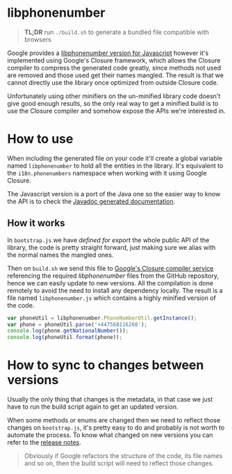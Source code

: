 # libphonenumber

> **TL;DR** run `./build.sh` to generate a bundled file compatible with browsers

Google provides a [libphonenumber version for Javascript](https://github.com/googlei18n/libphonenumber/blob/master/javascript/)
however it's implemented using Google's Closure framework, which allows the
Closure compiler to compress the generated code greatly, since methods not
used are removed and those used get their names mangled. The result is that
we cannot directly use the library once optimized from outside Closure code.

Unfortunately using other minifiers on the un-minified library code doesn't
give good enough results, so the only real way to get a minified build is to
use the Closure compiler and somehow expose the APIs we're interested in.


# How to use

When including the generated file on your code it'll create a global variable
named `libphonenumber` to hold all the entities in the library. It's equivalent
to the `i18n.phonenumbers` namespace when working with it using Google Closure.

The Javascript version is a port of the Java one so the easier way to know the
API is to check the [Javadoc generated documentation](http://htmlpreview.github.io/?https://github.com/googlei18n/libphonenumber/blob/master/javadoc/index.html).


## How it works

In `bootstrap.js` we have *defined for export* the whole public API of the
library, the code is pretty straight forward, just making sure we alias with
the normal names the mangled ones.

Then on `build.sh` we send this file to [Google's Closure compiler service](http://closure-compiler.appspot.com)
referencing the required *libphonenumber* files from the GitHub repository,
hence we can easily update to new versions. All the compilation is done
remotely to avoid the need to install any dependency locally. The result is
a file named `libphonenumber.js` which contains a highly minified version of
the code.

```js
var phoneUtil = libphonenumber.PhoneNumberUtil.getInstance();
var phone = phoneUtil.parse('+447568116268');
console.log(phone.getNationalNumber());
console.log(phoneUtil.format(phone));
```


# How to sync to changes between versions

Usually the only thing that changes is the metadata, in that case we just
have to run the build script again to get an updated version.

When some methods or enums are changed then we need to reflect those changes
on `bootstrap.js`, it's pretty easy to do and probably is not worth to
automate the process. To know what changed on new versions you can refer to
the [release notes](https://github.com/googlei18n/libphonenumber/blob/master/java/release_notes.txt).

> Obviously if Google refactors the structure of the code, its file names and
  so on, then the build script will need to reflect those changes.

